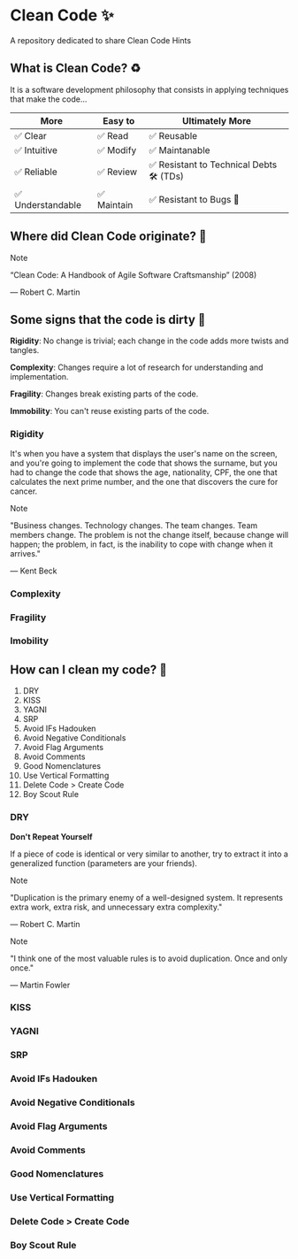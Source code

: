 # Clean Code ✨

A repository dedicated to share Clean Code Hints 


## What is Clean Code? ♻️

It is a software development philosophy that consists in applying techniques that make the code...

|              More             | Easy to               | Ultimately More                           |
|-------------------------------|-----------------------|-------------------------------------------|
| ✅ Clear                      | ✅ Read              | ✅ Reusable                               |
| ✅ Intuitive                  | ✅ Modify            | ✅ Maintanable                            |
| ✅ Reliable                   | ✅ Review            | ✅ Resistant to Technical Debts 🛠️ (TDs)  |
| ✅ Understandable             | ✅ Maintain          | ✅ Resistant to Bugs 🐛                   |


## Where did Clean Code originate? 📘

> [!NOTE]
> “Clean Code: A Handbook of Agile Software Craftsmanship” (2008)
>
> — Robert C. Martin


## Some signs that the code is dirty 💩

**Rigidity**: No change is trivial; each change in the code adds more twists and tangles.

**Complexity**: Changes require a lot of research for understanding and implementation.

**Fragility**: Changes break existing parts of the code.

**Immobility**: You can't reuse existing parts of the code.


### Rigidity

It's when you have a system that displays the user's name on the screen, and you're going to implement the code that shows the surname, but you had to change the code that shows the age, nationality, CPF, the one that calculates the next prime number, and the one that discovers the cure for cancer.

> [!NOTE]
> "Business changes. Technology changes. The team changes. Team members change. The problem is not the change itself, because change will happen; the problem, in fact, is the inability to cope with change when it arrives."
>
> — Kent Beck

### Complexity



### Fragility

### Imobility



## How can I clean my code? 🧹

1. DRY
2. KISS
3. YAGNI
4. SRP
5. Avoid IFs Hadouken 
6. Avoid Negative Conditionals
7. Avoid Flag Arguments
8. Avoid Comments
9. Good Nomenclatures
10. Use Vertical Formatting
11. Delete Code > Create Code
12. Boy Scout Rule

### DRY

**Don't Repeat Yourself**

If a piece of code is identical or very similar to another, try to extract it into a generalized function (parameters are your friends).

> [!NOTE]
> "Duplication is the primary enemy of a well-designed system. It represents extra work, extra risk, and unnecessary extra complexity."
>
> — Robert C. Martin

> [!NOTE]
> "I think one of the most valuable rules is to avoid duplication. Once and only once."
>
> — Martin Fowler


### KISS




### YAGNI




### SRP




### Avoid IFs Hadouken 




### Avoid Negative Conditionals




### Avoid Flag Arguments




### Avoid Comments




### Good Nomenclatures




### Use Vertical Formatting




### Delete Code > Create Code




### Boy Scout Rule




